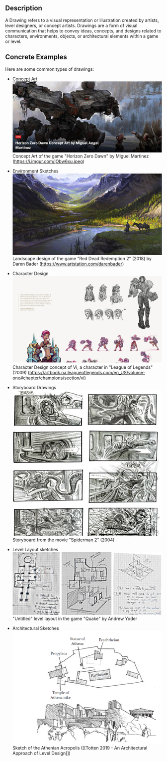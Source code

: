 
## Description

A Drawing refers to a visual representation or illustration created by artists, level designers, or concept artists. Drawings are a form of visual communication that helps to convey ideas, concepts, and designs related to characters, environments, objects, or architectural elements within a game or level.

## Concrete Examples

Here are some common types of drawings:

- Concept Art
  ![](Assets/conceptarthorizon.jpeg)
  Concept Art of the game "Horizon Zero Dawn" by Miguel Martinez (https://i.imgur.com/jObw6xu.jpeg)

- Environment Sketches
  ![](Assets/landscapesketchrdr2.png)
  Landscape design of the game "Red Dead Redemption 2" (2018) by Daren Bader (https://www.artstation.com/darenbader)

- Character Design
  ![](Assets/characterdesignvi.png)
  Character Design concept of Vi, a character in "League of Legends" (2009) (https://artbook.na.leagueoflegends.com/en_US/volume-one#chapter/champions/section/vi)

- Storyboard Drawings
  ![](Assets/storyboardspiderman2.png)
  Storyboard from the movie "Spiderman 2" (2004)

- Level Layout sketches
  ![](Assets/levellayout.jpeg)
  "Untitled" level layout in the game "Quake" by Andrew Yoder

- Architectural Sketches
  ![](Assets/sketchacropolis.png)
  Sketch of the Athenian Acropolis ([[Totten 2019 - An Architectural Approach of Level Design]])
